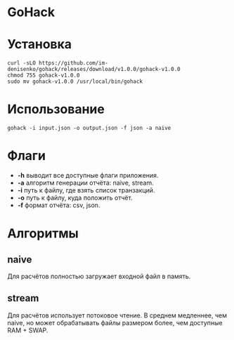 # GoHack

# Установка

```
curl -sLO https://github.com/im-denisenko/gohack/releases/download/v1.0.0/gohack-v1.0.0
chmod 755 gohack-v1.0.0
sudo mv gohack-v1.0.0 /usr/local/bin/gohack
```

# Использование

```
gohack -i input.json -o output.json -f json -a naive
```

# Флаги

- **-h** выводит все доступные флаги приложения.
- **-a** алгоритм генерации отчёта: naive, stream.
- **-i** путь к файлу, где взять список транзакций.
- **-o** путь к файлу, куда положить отчёт.
- **-f** формат отчёта: csv, json.

# Алгоритмы

## naive

Для расчётов полностью загружает входной файл в память.

## stream

Для расчётов использует потоковое чтение. В среднем медленнее, чем naive, но может обрабатывать файлы размером более, чем доступные RAM + SWAP.
